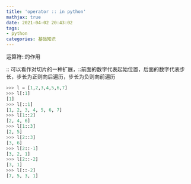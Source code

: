 ```yaml
---
title: 'operator :: in python'
mathjax: true
date: 2021-04-02 20:43:02
tags:
- python
categories: 基础知识
---
```


运算符::的作用

<!-- more -->

 :: 可以看作对切片的一种扩展，::前面的数字代表起始位置，后面的数字代表步长，步长为正则向后遍历，步长为负则向前遍历

```py
>>> l = [1,2,3,4,5,6,7]
>>> l[:1]
[1]
>>> l[::1]
[1, 2, 3, 4, 5, 6, 7]
>>> l[1::2]
[2, 4, 6]
>>> l[1::3]
[2, 5]
>>> l[2::3]
[3, 6]
>>> l[2::-1]
[3, 2, 1]
>>> l[2::-2]
[3, 1]
>>> l[::-2]
[7, 5, 3, 1]
```


